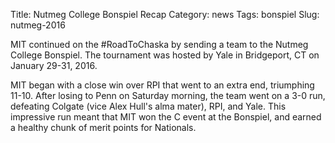 Title: Nutmeg College Bonspiel Recap
Category: news
Tags: bonspiel
Slug: nutmeg-2016

MIT continued on the #RoadToChaska by sending a team to the Nutmeg College Bonspiel. The tournament was hosted by Yale in Bridgeport, CT on January 29-31, 2016.

MIT began with a close win over RPI that went to an extra end, triumphing 11-10. After losing to Penn on Saturday morning, the team went on a 3-0 run, defeating Colgate (vice Alex Hull's alma mater), RPI, and Yale. This impressive run meant that MIT won the C event at the Bonspiel, and earned a healthy chunk of merit points for Nationals.